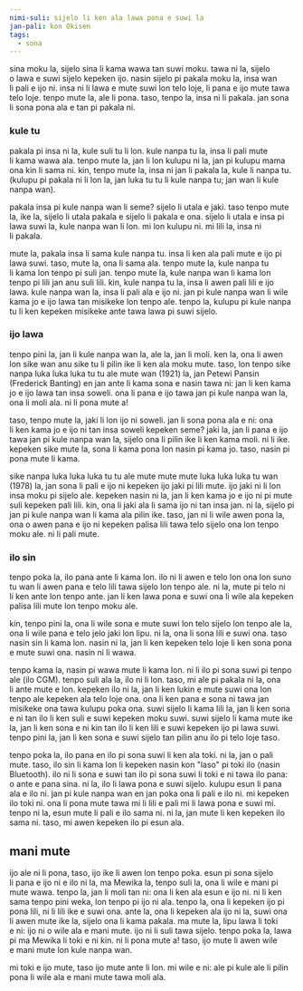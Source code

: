 ```yaml
---
nimi-suli: sijelo li ken ala lawa pona e suwi la
jan-pali: kon Okisen
tags:
  - sona
---
```


sina moku la, sijelo sina li kama wawa tan suwi moku. tawa ni la, sijelo o lawa e suwi sijelo kepeken ijo. nasin sijelo pi pakala moku la, insa wan li pali e ijo ni. insa ni li lawa e mute suwi lon telo loje, li pana e ijo mute tawa telo loje. tenpo mute la, ale li pona. taso, tenpo la, insa ni li pakala. jan sona li sona pona ala e tan pi pakala ni.

### kule tu

pakala pi insa ni la, kule suli tu li lon. kule nanpa tu la, insa li pali mute li kama wawa ala. tenpo mute la, jan li lon kulupu ni la, jan pi kulupu mama ona kin li sama ni. kin, tenpo mute la, insa ni jan li pakala la, kule li nanpa tu. (kulupu pi pakala ni li lon la, jan luka tu tu li kule nanpa tu; jan wan li kule nanpa wan). 

pakala insa pi kule nanpa wan li seme? sijelo li utala e jaki. taso tenpo mute la, ike la, sijelo li utala pakala e sijelo li pakala e ona. sijelo li utala e insa pi lawa suwi la, kule nanpa wan li lon. mi lon kulupu ni. mi lili la, insa ni li pakala. 

mute la, pakala insa li sama kule nanpa tu. insa li ken ala pali mute e ijo pi lawa suwi. taso, mute la, ona li sama ala. tenpo mute la, kule nanpa tu li kama lon tenpo pi suli jan. tenpo mute la, kule nanpa wan li kama lon tenpo pi lili jan anu suli lili. kin, kule nanpa tu la, insa li awen pali lili e ijo lawa. kule nanpa wan la, insa li pali ala e ijo ni. jan pi kule nanpa wan li wile kama jo e ijo lawa tan misikeke lon tenpo ale. tenpo la, kulupu pi kule nanpa tu li ken kepeken misikeke ante tawa lawa pi suwi sijelo.

### ijo lawa

tenpo pini la, jan li kule nanpa wan la, ale la, jan li moli. ken la, ona li awen lon sike wan anu sike tu li pilin ike li ken ala moku mute. taso, lon tenpo sike nanpa luka luka luka tu tu ale mute wan (1921) la, jan Petewi Pansin (Frederick Banting) en jan ante li kama sona e nasin tawa ni: jan li ken kama jo e ijo lawa tan insa soweli. ona li pana e ijo tawa jan pi kule nanpa wan la, ona li moli ala. ni li pona mute a!

taso, tenpo mute la, jaki li lon ijo ni soweli. jan li sona pona ala e ni: ona li ken kama jo e ijo ni tan insa soweli kepeken seme? jaki la, jan li pana e ijo tawa jan pi kule nanpa wan la, sijelo ona li pilin ike li ken kama moli. ni li ike. kepeken sike mute la, sona li kama pona lon nasin pi kama jo. taso, nasin pi pona mute li kama.

sike nanpa luka luka luka tu tu ale mute mute mute luka luka luka tu wan (1978) la, jan sona li pali e ijo ni kepeken ijo jaki pi lili mute. ijo jaki ni li lon insa moku pi sijelo ale. kepeken nasin ni la, jan li ken kama jo e ijo ni pi mute suli kepeken pali lili. kin, ona li jaki ala li sama ijo ni tan insa jan. ni la, sijelo pi jan pi kule nanpa wan li kama ala pilin ike. taso, jan ni li wile awen pona la, ona o awen pana e ijo ni kepeken palisa lili tawa telo sijelo ona lon tenpo moku ale. ni li pali mute.

### ilo sin

tenpo poka la, ilo pana ante li kama lon. ilo ni li awen e telo lon ona lon suno tu wan li awen pana e telo lili tawa sijelo lon tenpo ale. ni la, mute pi telo ni li ken ante lon tenpo ante. jan li ken lawa pona e suwi ona li wile ala kepeken palisa lili mute lon tenpo moku ale.

kin, tenpo pini la, ona li wile sona e mute suwi lon telo sijelo lon tenpo ale la, ona li wile pana e telo jelo jaki lon lipu. ni la, ona li sona lili e suwi ona. taso nasin sin li kama lon. nasin ni la, jan li ken kepeken telo loje li ken sona pona e mute suwi ona. nasin ni li wawa.

tenpo kama la, nasin pi wawa mute li kama lon. ni li ilo pi sona suwi pi tenpo ale (ilo CGM). tenpo suli ala la, ilo ni li lon. taso, mi ale pi pakala ni la, ona li ante mute e lon. kepeken ilo ni la, jan li ken lukin e mute suwi ona lon tenpo ale kepeken ala telo loje ona. ona li ken pana e sona ni tawa jan misikeke ona tawa kulupu poka ona. suwi sijelo li kama lili la, jan li ken sona e ni tan ilo li ken suli e suwi kepeken moku suwi. suwi sijelo li kama mute ike la, jan li ken sona e ni kin tan ilo li ken lili e suwi kepeken ijo pi lawa suwi. tenpo pini la, jan li ken sona e suwi sijelo tan pilin anu ilo pi telo loje taso. 

tenpo poka la, ilo pana en ilo pi sona suwi li ken ala toki. ni la, jan o pali mute. taso, ilo sin li kama lon li kepeken nasin kon "laso" pi toki ilo (nasin Bluetooth). ilo ni li sona e suwi tan ilo pi sona suwi li toki e ni tawa ilo pana: o ante e pana sina. ni la, ilo li lawa pona e suwi sijelo. kulupu esun li pana ala e ilo ni. jan pi kule nanpa wan en jan poka ona li pali e ilo ni. mi kepeken ilo toki ni. ona li pona mute tawa mi li lili e pali mi li lawa pona e suwi mi. tenpo ni la, esun mute li pali e ilo sama ni. ni la, jan mute li ken kepeken ilo sama ni. taso, mi awen kepeken ilo pi esun ala.

## mani mute

ijo ale ni li pona, taso, ijo ike li awen lon tenpo poka. esun pi sona sijelo li pana e ijo ni e ilo ni la, ma Mewika la, tenpo suli la, ona li wile e mani pi mute wawa. tenpo la, jan li moli tan ni: ona li ken ala esun e ijo ni. ni li ken sama tenpo pini weka, lon tenpo pi ijo ni ala. tenpo la, ona li kepeken ijo pi pona lili, ni li lili ike e suwi ona. ante la, ona li kepeken ala ijo ni la, suwi ona li awen mute ike la, sijelo ona li kama pakala. ma mute la, lipu lawa li toki e ni: ijo ni o wile ala e mani mute. ijo ni li suli tawa sijelo. tenpo poka la, lawa pi ma Mewika li toki e ni kin. ni li pona mute a! taso, ijo mute li awen wile e mani mute lon kule nanpa wan.

mi toki e ijo mute, taso ijo mute ante li lon. mi wile e ni: ale pi kule ale li pilin pona li wile ala e mani mute tawa moli ala.
